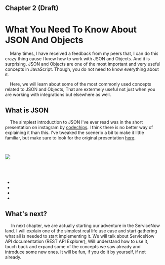 ## Chapter 2 (Draft)

# What You Need To Know About JSON And Objects

&nbsp;&nbsp;&nbsp;&nbsp;Many times, I have received a feedback from my peers that, I can do this crazy thing cause I know how to work with JSON and Objects. And it is surprising. JSON and Objects are one of the most important and very useful concepts in JavaScript. Though, you do not need to know everything about it.

&nbsp;&nbsp;&nbsp;&nbsp;Here, we will learn about some of the most commonly used concepts related to JSON and Objects, That are extermely useful not just when you are working with integrations but elsewhere as well.

## What is JSON

&nbsp;&nbsp;&nbsp;&nbsp;The simplest introduction to JSON I've ever read was in the short presentation on instagram by [codechips](https://www.instagram.com/codechips/?hl=en). I think there is no better way of explaining it than this. I've tweaked the scenerio a bit to make it little familiar, but make sure to look for the original presentation [here](https://www.instagram.com/p/CWTAVdbtKv0/?utm_source=ig_web_copy_link).

&nbsp;&nbsp;&nbsp;&nbsp;

![](/images/*.png)

##

&nbsp;&nbsp;&nbsp;&nbsp;

####

-
-
-
-

## What's next?

&nbsp;&nbsp;&nbsp;&nbsp; In next chapter, we are actually starting our adventure in the ServiceNow land. I will explain one of the simplest real life use case and start gathering what all is needed to start implementing it. We will talk about ServiceNow API documentation (REST API Explorer), Will understand how to use it, touch back and expand some of the concepts we saw already and introduce some new ones. It will be fun, if you do it by yourself, if not already.
